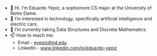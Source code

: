 - 👋 Hi, I’m Eduardo Yepiz, a sophomore CS major at the University of Notre Dame.
- 👀 I’m interested in technology, specifically artificial intelligence and electric cars.
- 🌱 I’m currently taking Data Structures and Discrete Mathematics.
- 📫 How to reach me:
  - Email - eyepiz@nd.edu
  - LinkedIn - www.linkedin.com/in/eduardo-yepiz

<!---
eyepiz/eyepiz is a ✨ special ✨ repository because its `README.md` (this file) appears on your GitHub profile.
You can click the Preview link to take a look at your changes.
- 💞️ I’m looking to collaborate on any projects that interest me.
--->
